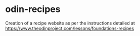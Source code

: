 # odin-recipes

Creation of a recipe website as per the instructions detailed at https://www.theodinproject.com/lessons/foundations-recipes
